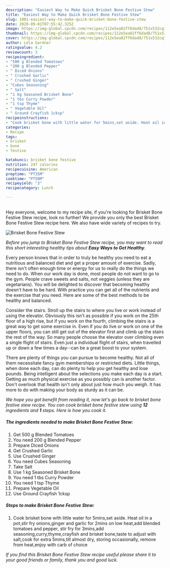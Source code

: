 ```yaml
---
description: "Easiest Way to Make Quick Brisket Bone Festive Stew"
title: "Easiest Way to Make Quick Brisket Bone Festive Stew"
slug: 1001-easiest-way-to-make-quick-brisket-bone-festive-stew
date: 2020-09-01T07:55:42.325Z
image: https://img-global.cpcdn.com/recipes/112e5ea82ff6dad8/751x532cq70/brisket-bone-festive-stew-recipe-main-photo.jpg
thumbnail: https://img-global.cpcdn.com/recipes/112e5ea82ff6dad8/751x532cq70/brisket-bone-festive-stew-recipe-main-photo.jpg
cover: https://img-global.cpcdn.com/recipes/112e5ea82ff6dad8/751x532cq70/brisket-bone-festive-stew-recipe-main-photo.jpg
author: Lela Gardner
ratingvalue: 4.2
reviewcount: 3
recipeingredient:
- "500 g Blended Tomatoes"
- "200 g Blended Pepper"
- " Diced Onions"
- " Crushed Garlic"
- " Crushed Ginger"
- "Cubes Seasoning"
- " Salt"
- "1 kg Seasoned Brisket Bone"
- "1 tbs Curry Powder"
- "1 tsp Thyme"
- " Vegetable Oil"
- " Ground Crayfish 1cksp"
recipeinstructions:
- "Cook brisket bone with little water for 5mins,set aside. Heat oil in a pot,stir fry onions,ginger and garlic for 2mins on low heat,add blended tomatoes and pepper, stir fry for 3mins,add seasoning,curry,thyme,crayfish and brisket bone,taste to adjust with salt,cook for extra 5mins,till almost dry, storing occasionally, remove from heat,enjoy with carb of choice"
categories:
- Recipe
tags:
- brisket
- bone
- festive

katakunci: brisket bone festive 
nutrition: 247 calories
recipecuisine: American
preptime: "PT35M"
cooktime: "PT50M"
recipeyield: "3"
recipecategory: Lunch

---
```

<br>
Hey everyone, welcome to my recipe site, if you're looking for Brisket Bone Festive Stew recipe, look no further! We provide you only the best Brisket Bone Festive Stew recipe here. We also have wide variety of recipes to try.
<br>


![Brisket Bone Festive Stew](https://img-global.cpcdn.com/recipes/112e5ea82ff6dad8/751x532cq70/brisket-bone-festive-stew-recipe-main-photo.jpg)

<i>Before you jump to Brisket Bone Festive Stew recipe, you may want to read this short interesting healthy tips about <strong>Easy Ways to Get Healthy</strong>.</i>

Every person knows that in order to truly be healthy you need to eat a nutritious and balanced diet and get a proper amount of exercise. Sadly, there isn't often enough time or energy for us to really do the things we need to do. When our work day is done, most people do not want to go to the gym. People crave sweets and salts, not veggies (unless they are vegetarians). You will be delighted to discover that becoming healthy doesn't have to be hard. With practice you can get all of the nutrients and the exercise that you need. Here are some of the best methods to be healthy and balanced.

Consider the stairs. Stroll up the stairs to where you live or work instead of using the elevator. Obviously this isn’t as possible if you work on the 25th floor of a high rise, but if you work on the fourth, climbing the stairs is a great way to get some exercise in. Even if you do live or work on one of the upper floors, you can still get out of the elevator first and climb up the stairs the rest of the way. So many people choose the elevator over climbing even a single flight of stairs. Even just a individual flight of stairs, when travelled up or down a few times a day--can be a great boost to your system. 

There are plenty of things you can pursue to become healthy. Not all of them necessitate fancy gym memberships or restricted diets. Little things, when done each day, can do plenty to help you get healthy and lose pounds. Being intelligent about the selections you make each day is a start. Getting as much physical exercise as you possibly can is another factor. Don't overlook that health isn't only about just how much you weigh. It has more to do with making your body as sturdy as it can be. 


<i>We hope you got benefit from reading it, now let's go back to brisket bone festive stew recipe. You can cook brisket bone festive stew using <strong>12</strong> ingredients and <strong>1</strong> steps. Here is how you cook it.
</i>

##### The ingredients needed to make Brisket Bone Festive Stew:

1. Get 500 g Blended Tomatoes
1. You need 200 g Blended Pepper
1. Prepare  Diced Onions
1. Get  Crushed Garlic
1. Use  Crushed Ginger
1. You need Cubes Seasoning
1. Take  Salt
1. Use 1 kg Seasoned Brisket Bone
1. You need 1 tbs Curry Powder
1. You need 1 tsp Thyme
1. Prepare  Vegetable Oil
1. Use  Ground Crayfish 1cksp


##### Steps to make Brisket Bone Festive Stew:

1. Cook brisket bone with little water for 5mins,set aside. Heat oil in a pot,stir fry onions,ginger and garlic for 2mins on low heat,add blended tomatoes and pepper, stir fry for 3mins,add seasoning,curry,thyme,crayfish and brisket bone,taste to adjust with salt,cook for extra 5mins,till almost dry, storing occasionally, remove from heat,enjoy with carb of choice


<i>If you find this Brisket Bone Festive Stew recipe useful please share it to your good friends or family, thank you and good luck.</i>
